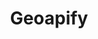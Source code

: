 ---
facebook: https://facebook.com/Geoapify
linkedin: https://linkedin.com/company/geoapify
logohandle: geoapify
sort: geoapify
title: Geoapify
twitter: https://x.com/Geoapify
website: https://www.geoapify.com/
---